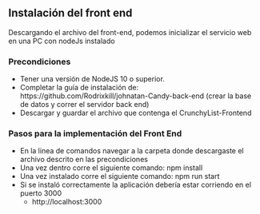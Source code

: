 <h2>Instalación del front end</h2>
<p>
  Descargando el archivo del front-end, podemos inicializar el servicio web en una PC con nodeJs instalado
</p>

<h3>Precondiciones</h3>
<ul>
  <li>Tener una versión de NodeJS 10 o superior.</li>
  <li>Completar la guía de instalación de: https://github.com/Rodrixkill/johnatan-Candy-back-end (crear la base de datos y correr el servidor back end)</li>
  <li>Descargar y guardar el archivo que contenga el CrunchyList-Frontend </li>
</ul>

<h3>Pasos para la implementación del Front End</h3>
<ul>
  <li>En la linea de comandos navegar a la carpeta donde descargaste el archivo descrito en las precondiciones</li>
  <li>Una vez dentro corre el siguiente comando: npm install</li>
  <li>Una vez instalado corre el siguiente comando: npm run start</li> 
  <li>Si se instaló correctamente la aplicación debería estar corriendo en el puerto 3000
    <ul>
      <li> http://localhost:3000 </li>
    </ul>
  </li>
</ul>
